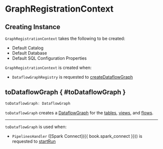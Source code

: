 # GraphRegistrationContext

## Creating Instance

`GraphRegistrationContext` takes the following to be created:

* <span id="defaultCatalog"> Default Catalog
* <span id="defaultDatabase"> Default Database
* <span id="defaultSqlConf"> Default SQL Configuration Properties

`GraphRegistrationContext` is created when:

* `DataflowGraphRegistry` is requested to [createDataflowGraph](DataflowGraphRegistry.md#createDataflowGraph)

## toDataflowGraph { #toDataflowGraph }

```scala
toDataflowGraph: DataflowGraph
```

`toDataflowGraph` creates a [DataflowGraph](DataflowGraph.md) for the [tables](#tables), [views](#views), and [flows](#flows).

---

`toDataflowGraph` is used when:

* `PipelinesHandler` ([Spark Connect]({{ book.spark_connect }})) is requested to [startRun](PipelinesHandler.md#startRun)
